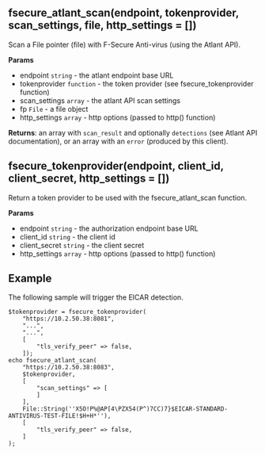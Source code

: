 ## fsecure_atlant_scan(endpoint, tokenprovider, scan_settings, file, http_settings = [])

Scan a File pointer (file) with F-Secure Anti-virus (using the Atlant API).

**Params**

- endpoint `string` - the atlant endpoint base URL
- tokenprovider `function` - the token provider (see fsecure_tokenprovider function)
- scan_settings `array` - the atlant API scan settings
- fp `File` - a file object
- http_settings `array` - http options (passed to http() function)

**Returns**: an array with ``scan_result`` and optionally ``detections`` (see Atlant API documentation), or an array with an ``error`` (produced by this client).

## fsecure_tokenprovider(endpoint, client_id, client_secret, http_settings = [])

Return a token provider to be used with the fsecure_atlant_scan function.

**Params**

- endpoint `string` - the authorization endpoint base URL
- client_id `string` - the client id
- client_secret `string` - the client secret
- http_settings `array` - http options (passed to http() function)

## Example

The following sample will trigger the EICAR detection.

```
$tokenprovider = fsecure_tokenprovider(
	"https://10.2.50.38:8081",
	"...",
	"...",
	[
		"tls_verify_peer" => false,
	]);
echo fsecure_atlant_scan(
	"https://10.2.50.38:8083",
	$tokenprovider,
	[
		"scan_settings" => [
		]
	],
	File::String(''X5O!P%@AP[4\PZX54(P^)7CC)7}$EICAR-STANDARD-ANTIVIRUS-TEST-FILE!$H+H*''),
	[
		"tls_verify_peer" => false,
	]
);
```
